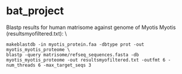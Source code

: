 # bat_project


Blastp results for human matrisome against genome of Myotis Myotis (resultsmyofiltered.txt): \

```
makeblastdb -in myotis_protein.faa -dbtype prot -out myotis_myotis_proteome \
blastp -query matrisome/refseq_sequences.fasta -db myotis_myotis_proteome -out resultsmyofiltered.txt -outfmt 6 -num_threads 6 -max_target_seqs 3
```
